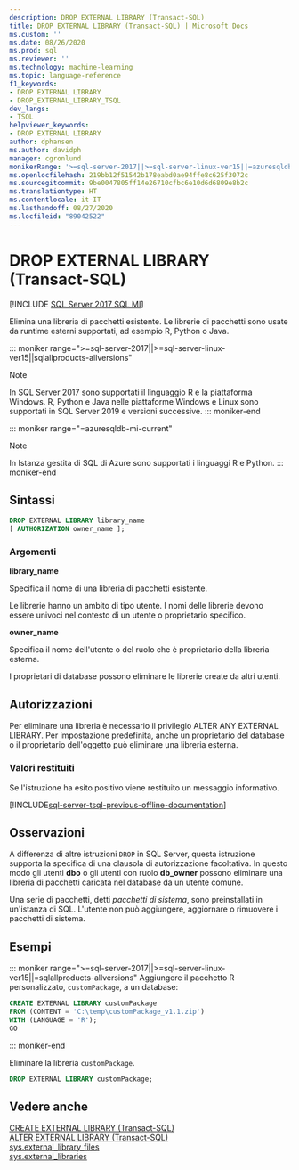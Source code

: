 ```yaml
---
description: DROP EXTERNAL LIBRARY (Transact-SQL)
title: DROP EXTERNAL LIBRARY (Transact-SQL) | Microsoft Docs
ms.custom: ''
ms.date: 08/26/2020
ms.prod: sql
ms.reviewer: ''
ms.technology: machine-learning
ms.topic: language-reference
f1_keywords:
- DROP EXTERNAL LIBRARY
- DROP_EXTERNAL_LIBRARY_TSQL
dev_langs:
- TSQL
helpviewer_keywords:
- DROP EXTERNAL LIBRARY
author: dphansen
ms.author: davidph
manager: cgronlund
monikerRange: '>=sql-server-2017||>=sql-server-linux-ver15||=azuresqldb-mi-current||=sqlallproducts-allversions'
ms.openlocfilehash: 219bb12f51542b178eabd0ae94ffe8c625f3072c
ms.sourcegitcommit: 9be0047805ff14e26710cfbc6e10d6d6809e8b2c
ms.translationtype: HT
ms.contentlocale: it-IT
ms.lasthandoff: 08/27/2020
ms.locfileid: "89042522"
---
```

# <a name="drop-external-library-transact-sql"></a>DROP EXTERNAL LIBRARY (Transact-SQL)  
[!INCLUDE [SQL Server 2017 SQL MI](../../includes/applies-to-version/sqlserver2017-asdbmi.md)]

Elimina una libreria di pacchetti esistente. Le librerie di pacchetti sono usate da runtime esterni supportati, ad esempio R, Python o Java.

::: moniker range=">=sql-server-2017||>=sql-server-linux-ver15||sqlallproducts-allversions"
> [!NOTE]
> In SQL Server 2017 sono supportati il linguaggio R e la piattaforma Windows. R, Python e Java nelle piattaforme Windows e Linux sono supportati in SQL Server 2019 e versioni successive.
::: moniker-end

::: moniker range="=azuresqldb-mi-current"
> [!NOTE]
> In Istanza gestita di SQL di Azure sono supportati i linguaggi R e Python.
::: moniker-end

## <a name="syntax"></a>Sintassi

```sql
DROP EXTERNAL LIBRARY library_name
[ AUTHORIZATION owner_name ];
```

### <a name="arguments"></a>Argomenti

**library_name**

Specifica il nome di una libreria di pacchetti esistente.

Le librerie hanno un ambito di tipo utente. I nomi delle librerie devono essere univoci nel contesto di un utente o proprietario specifico.

**owner_name**

Specifica il nome dell'utente o del ruolo che è proprietario della libreria esterna.

I proprietari di database possono eliminare le librerie create da altri utenti.

## <a name="permissions"></a>Autorizzazioni

Per eliminare una libreria è necessario il privilegio ALTER ANY EXTERNAL LIBRARY. Per impostazione predefinita, anche un proprietario del database o il proprietario dell'oggetto può eliminare una libreria esterna.

### <a name="return-values"></a>Valori restituiti

Se l'istruzione ha esito positivo viene restituito un messaggio informativo.

[!INCLUDE[sql-server-tsql-previous-offline-documentation](../../includes/sql-server-tsql-previous-offline-documentation.md)]

## <a name="remarks"></a>Osservazioni

A differenza di altre istruzioni `DROP` in SQL Server, questa istruzione supporta la specifica di una clausola di autorizzazione facoltativa. In questo modo gli utenti **dbo** o gli utenti con ruolo **db_owner** possono eliminare una libreria di pacchetti caricata nel database da un utente comune.

Una serie di pacchetti, detti *pacchetti di sistema*, sono preinstallati in un'istanza di SQL. L'utente non può aggiungere, aggiornare o rimuovere i pacchetti di sistema.

## <a name="examples"></a>Esempi

::: moniker range=">=sql-server-2017||>=sql-server-linux-ver15||=sqlallproducts-allversions"
Aggiungere il pacchetto R personalizzato, `customPackage`, a un database:

```sql
CREATE EXTERNAL LIBRARY customPackage 
FROM (CONTENT = 'C:\temp\customPackage_v1.1.zip')
WITH (LANGUAGE = 'R');
GO
```
::: moniker-end

Eliminare la libreria `customPackage`.

```sql
DROP EXTERNAL LIBRARY customPackage;
```

## <a name="see-also"></a>Vedere anche

[CREATE EXTERNAL LIBRARY (Transact-SQL)](create-external-library-transact-sql.md)  
[ALTER EXTERNAL LIBRARY (Transact-SQL)](alter-external-library-transact-sql.md)  
[sys.external_library_files](../../relational-databases/system-catalog-views/sys-external-library-files-transact-sql.md)  
[sys.external_libraries](../../relational-databases/system-catalog-views/sys-external-libraries-transact-sql.md)  
